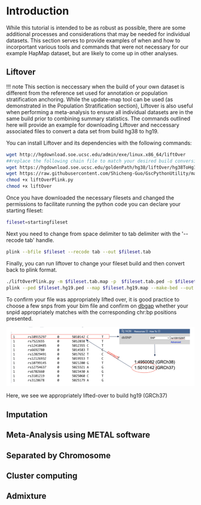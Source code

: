 # Introduction

While this tutorial is intended to be as robust as possible, there are some additional processes and considerations that may be needed for individual datasets. This section serves to provide examples of when and how to incorportant various tools and commands that were not necessary for our example HapMap dataset, but are likely to come up in other analyses. 

## Liftover

!!! note
    This section is neccessary when the build of your own dataset is different from the reference set used for annotation or population stratification anchoring. While the update-map tool can be used (as demonstrated in the Population Stratification section),  Liftover is also useful when performing a meta-analysis to ensure all individual datasets are in the same build prior to combining summary statistics. The commands outlined here will provide an example for downloading Liftover and neccessary associated files to convert a data set from build hg38 to hg19. 

You can install Liftover and its dependencies with the following commands:

```bash
wget http://hgdownload.soe.ucsc.edu/admin/exe/linux.x86_64/liftOver
##replace the following chain file to match your desired build conversion
wget https://hgdownload.soe.ucsc.edu/goldenPath/hg38/liftOver/hg38ToHg19.over.chain.gz
wget https://raw.githubusercontent.com/Shicheng-Guo/GscPythonUtility/master/liftOverPlink.py
chmod +x liftOverPlink.py
chmod +x liftOver
```

Once you have downloaded the necessary filesets and changed the permissions to facilitate running the python code you can declare your starting fileset: 
```bash 
fileset=startingfileset
```

Next you need to change from space delimiter to tab delimiter with the '--recode tab' handle.  

```bash
plink --bfile $fileset --recode tab --out $fileset.tab
```

Finally, you can run liftover to change your fileset build and then convert back to plink format. 

```bash 
./liftOverPlink.py -m $fileset.tab.map -p  $fileset.tab.ped -o $fileset.hg19 -c hg38ToHg19.over.chain.gz -e ./liftOver
plink --ped $fileset.hg19.ped --map $fileset.hg19.map --make-bed --out $fileset.final.hg19
```

To confirm your file was appropriately lifted over, it is good practice to choose a few snps from your bim file and confirm on [dbgap](https://www.ncbi.nlm.nih.gov/gap/) whether your snpid appropriately matches with the corresponding chr:bp positions presented. 

![Buildcheck example](img/buildcheck.png)

Here, we see we appropriately lifted-over to build hg19 (GRCh37)


## Imputation

## Meta-Analysis using METAL software

## Separated by Chromosome

## Cluster computing

## Admixture 